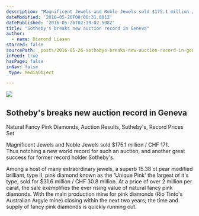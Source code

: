 ```yaml
---
description: "Magnificent Jewels and Noble Jewels sold $175.1 million / CHF 171.  Thus notching a new world record for such an auction, and another great success for former record holder Sotheby's."
dateModified: '2016-05-26T00:06:31.601Z'
datePublished: '2016-05-26T02:19:02.598Z'
title: "Sotheby's breaks new auction record in Geneva"
author:
  - name: Diamond Liason
starred: false
sourcePath: _posts/2016-05-26-sothebys-breaks-new-auction-record-in-geneva.md
inFeed: true
hasPage: false
inNav: false
_type: MediaObject

---
```

<article style=""><img src="https://s3-us-west-2.amazonaws.com/the-grid-img/p/e1229fd8e78f3110342c9e5b51b81768742052a3.jpg" /><h1>Sotheby's breaks new auction record in Geneva</h1><p>Natural Fancy Pink Diamonds, Auction Results, Sotheby's, Record Prices Set</p></article>

Magnificent Jewels and Noble Jewels sold $175.1 million / CHF 171\.   
Thus notching a new world record for such an auction, and another great success for former record holder Sotheby's.

Among a host of many extraordinary jewels, a superb 15.38 ct pear modified brilliant, type II, pink diamond known as the 'Unique Pink' the largest of it's type, sold for $31.6 million / CHF 30.8 million. At a price of over 2 million per carat, the sale exemplifies the ever rising value of natural fancy pink diamonds. With the main production mine for pink diamonds (Rio Tinto's Australian Argyle mine) closing within the next two years; the time and supply of fancy pink diamonds is quickly running out.